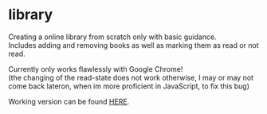 # library

Creating a online library from scratch only with basic guidance.  
Includes adding and removing books as well as marking them as read or not read.

Currently only works flawlessly with Google Chrome!  
(the changing of the read-state does not work otherwise, I may or may not come back lateron, when im more proficient in JavaScript, to fix this bug)
  
Working version can be found [HERE](https://faaabi93.github.io/library/).
